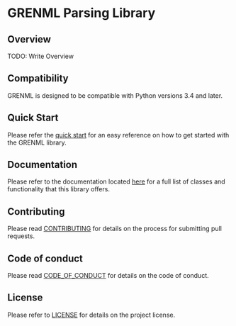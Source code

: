 # GRENML Parsing Library

## Overview

TODO: Write Overview

## Compatibility

GRENML is designed to be compatible with Python versions 3.4 and later.

## Quick Start

Please refer the [quick start](docs/quick-start.md) for an easy reference on how to get started with the 
GRENML library.

## Documentation

Please refer to the documentation located [here](docs/index.md) for a full list
of classes and functionality that this library offers.

## Contributing

Please read [CONTRIBUTING](CONTRIBUTING.md) for details on the process for submitting pull requests.

## Code of conduct

Please read [CODE_OF_CONDUCT](CODE_OF_CONDUCT.md) for details on the code of conduct.

## License

Please refer to [LICENSE](LICENSE) for details on the project license.
 